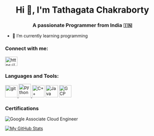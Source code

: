 <h1 align="center">Hi 👋, I'm Tathagata Chakraborty</h1>
<h3 align="center">A passionate Programmer from India 🇮🇳</h3>

- 🌱 I’m currently learning programming

<h3 align="left">Connect with me:</h3>
<p align="left">
<a href="https://www.linkedin.com/in/tathagata-chakraborty-478416172" target="_blank"><img align="center" src="https://raw.githubusercontent.com/rahuldkjain/github-profile-readme-generator/master/src/images/icons/Social/linked-in-alt.svg" alt="https://www.linkedin.com/in/tathagata-chakraborty-478416172" height="30" width="40" /></a>
</p>

<h3 align="left">Languages and Tools:</h3>
<p align="left"> 
<a href="https://git-scm.com/" target="_blank" rel="noreferrer"> <img src="https://www.vectorlogo.zone/logos/git-scm/git-scm-icon.svg" alt="git" width="40" height="40"/> </a> 
<a href="https://www.python.org" target="_blank" rel="noreferrer"> <img src="https://s3.dualstack.us-east-2.amazonaws.com/pythondotorg-assets/media/community/logos/python-logo-only.png" alt="python" width="40" height="44"/> </a> 
<a href="https://isocpp.org/" target="_blank" rel="noreferrer"> <img src="https://img.icons8.com/color/344/c-plus-plus-logo.png" alt="C++" width="40" height="40"/></a> 
<a href="https://www.java.com/en/" target="_blank" rel="noreferrer"><img src="https://www.svgrepo.com/show/184143/java.svg" alt="Java" width="40" height="40"/></a>
<a href="https://cloud.google.com/" target="_blank" rel="noreferrer"> <img src="https://www.gstatic.com/devrel-devsite/prod/v3f8eafc9e9ec34d001886958ac58f6b3d255ba70e9584b93488d1cf3a23653aa/cloud/images/favicons/onecloud/apple-icon.png" alt="GCP" width="40"/>
</a>
</p>

<h3>Certifications </h3>
<img src="https://api.accredible.com/v1/frontend/credential_website_embed_image/badge/58659370" alt="Google Associate Cloud Engineer"/>

[![My GitHub Stats](https://github-readme-stats.vercel.app/api/?username=CRAZy-Monk3Y&count_private=true&theme=tokyonight&showicons=true)]()
